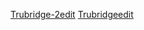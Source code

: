 [Trubridge-2edit](https://github.com/SathiyanRajendran/BrandingLogos/assets/97227626/cd861d1c-b140-4115-9f30-d3e764d1da84)
[Trubridgeedit](https://github.com/SathiyanRajendran/BrandingLogos/assets/97227626/d6cf4d1e-898a-41d8-b069-253b5ac277ce)
